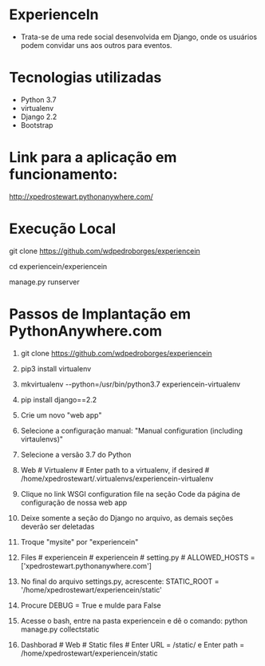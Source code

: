 # ExperienceIn

- Trata-se de uma rede social desenvolvida em Django, onde os usuários podem convidar uns aos outros para eventos.

# Tecnologias utilizadas

- Python 3.7
- virtualenv
- Django 2.2
- Bootstrap

# Link para a aplicação em funcionamento:

http://xpedrostewart.pythonanywhere.com/

# Execução Local

git clone https://github.com/wdpedroborges/experiencein

cd experiencein/experiencein

manage.py runserver

# Passos de Implantação em PythonAnywhere.com

1. git clone https://github.com/wdpedroborges/experiencein

2. pip3 install virtualenv

3. mkvirtualenv --python=/usr/bin/python3.7 experiencein-virtualenv

4. pip install django==2.2

5. Crie um novo "web app"

6. Selecione a configuração manual: "Manual configuration (including virtaulenvs)"

7. Selecione a versão 3.7 do Python

8. Web # Virtualenv # Enter path to a virtualenv, if desired # /home/xpedrostewart/.virtualenvs/experiencein-virtualenv

9. Clique no link WSGI configuration file na seção Code da página de configuração de nossa web app

10. Deixe somente a seção do Django no arquivo, as demais seções deverão ser deletadas

11. Troque "mysite" por "experiencein"

12. Files # experiencein # experiencein # setting.py # ALLOWED_HOSTS  = ['xpedrostewart.pythonanywhere.com']

13. No final do arquivo settings.py, acrescente: STATIC_ROOT = '/home/xpedrostewart/experiencein/static'

14. Procure DEBUG = True e mulde para False

15. Acesse o bash, entre na pasta experiencein e dê o comando: python manage.py collectstatic

16. Dashborad # Web # Static files # Enter URL = /static/ e Enter path = /home/xpedrostewart/experiencein/static